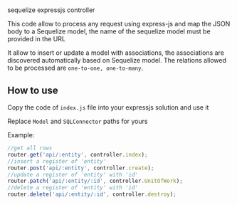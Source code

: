 #
sequelize expressjs controller

This code allow to process any request using express-js and map the JSON body to a Sequelize model, the name of the sequelize model must be provided in the URL

It allow to insert or update a model with associations, the associations are discovered automatically based on Sequelize model. The relations allowed to be processed are `one-to-one, one-to-many`.

## How to use

Copy the code of `index.js` file into your expressjs solution and use it

Replace `Model` and `SQLConnector` paths for yours

Example:

```js
//get all rows
router.get('api/:entity', controller.index);
//insert a register of 'entity'
router.post('api/:entity', controller.create);
//update a register of 'entity' with 'id'
router.patch('api/:entity/:id', controller.UnitOfWork);
//delete a register of 'entity' with 'id'
router.delete('api/:entity/:id', controller.destroy);
```
